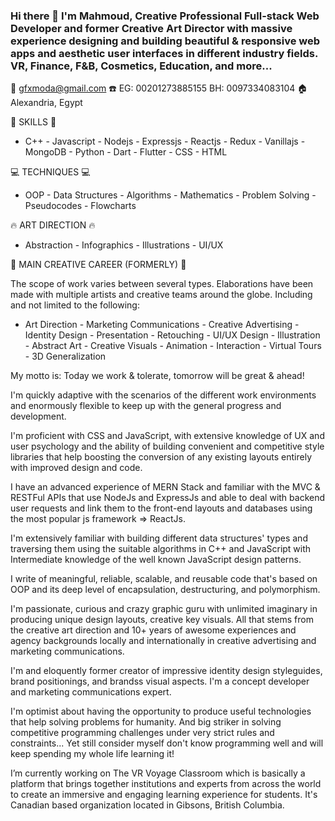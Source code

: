 ### Hi there 👋 I'm Mahmoud, Creative Professional Full-stack Web Developer and former Creative Art Director with massive experience designing and building beautiful & responsive web apps and aesthetic user interfaces in different industry fields. VR, Finance, F&B, Cosmetics, Education, and more...

📧 gfxmoda@gmail.com
☎️ EG: 00201273885155   BH: 0097334083104
🏠 Alexandria, Egypt

🚀 SKILLS 🚀

- C++ - Javascript - Nodejs - Expressjs - Reactjs - Redux - Vanillajs - MongoDB - Python - Dart - Flutter - CSS - HTML

💻 TECHNIQUES 💻

- OOP - Data Structures - Algorithms - Mathematics - Problem Solving - Pseudocodes - Flowcharts

🔥 ART DIRECTION 🔥

- Abstraction - Infographics - Illustrations - UI/UX

🎨 MAIN CREATIVE CAREER (FORMERLY) 🎨

The scope of work varies between several types. Elaborations have been made with multiple artists and creative teams around the globe. Including and not limited to the following:

- Art Direction - Marketing Communications - Creative Advertising - Identity Design - Presentation - Retouching - UI/UX Design - Illustration - Abstract Art - Creative Visuals - Animation - Interaction - Virtual Tours - 3D Generalization


My motto is:
Today we work & tolerate, tomorrow will be great & ahead!

I'm quickly adaptive with the scenarios of the different work environments and enormously flexible to keep up with the general progress and development.

I'm proficient with CSS and JavaScript, with extensive knowledge of UX and user psychology and the ability of building convenient and competitive style libraries that help boosting the conversion of any existing layouts entirely with improved design and code.

I have an advanced experience of MERN Stack and familiar with the MVC & RESTFul APIs that use NodeJs and ExpressJs and able to deal with backend user requests and link them to the front-end layouts and databases using the most popular js framework => ReactJs.

I'm extensively familiar with building different data structures' types and traversing them using the suitable algorithms in C++ and JavaScript with Intermediate knowledge of the well known JavaScript design patterns.

I write of meaningful, reliable, scalable, and reusable code that's based on OOP and its deep level of encapsulation, destructuring, and polymorphism.

I'm passionate, curious and crazy graphic guru with unlimited imaginary in producing unique design layouts, creative key visuals. All that stems from the creative art direction and 10+ years of awesome experiences and agency backgrounds locally and internationally in creative advertising and marketing communications.

I'm and eloquently former creator of impressive identity design styleguides, brand positionings, and brandss visual aspects. I'm a concept developer and marketing communications expert.

I'm optimist about having the opportunity to produce useful technologies that help solving problems for humanity. And big striker in solving competitive programming challenges under very strict rules and constraints... Yet still consider myself don't know programming well and will keep spending my whole life learning it!

I’m currently working on The VR Voyage Classroom which is basically a platform that brings together institutions and experts from across the world to create an immersive and engaging learning experience for students. It's Canadian based organization located in Gibsons, British Columbia.
